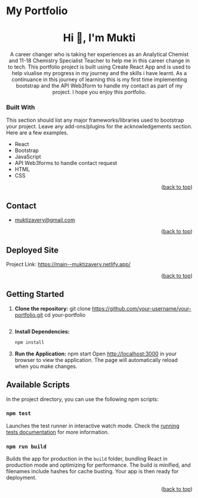 # My Portfolio
<h1 align="center">Hi 👋, I'm <strong>Mukti</strong> </h1>
<p align="center">A career changer who is taking her experiences as an Analytical Chemist and 11-18 Chemistry Specialist Teacher to help me in this career change in to tech.
This portfolio project is built using Create React App and is used to help viualise my progress in my journey and the skills i have learnt.  As a continuance in this journey of learning this is my first time implementing bootstrap and the API Web3form to handle my contact as part of my project.  I hope you enjoy this portfolio. </p>

### Built With

This section should list any major frameworks/libraries used to bootstrap your project. Leave any add-ons/plugins for the acknowledgements section. Here are a few examples.

* React
* Bootstrap
* JavaScript
* API Web3forms to handle contact request
* HTML
* CSS
<p align="right">(<a href="#readme-top">back to top</a>)</p>

## Contact
* muktizavery@gmail.com
<p align="right">(<a href="#readme-top">back to top</a>)</p>

## Deployed Site 

Project Link: https://main--muktizavery.netlify.app/
<p align="right">(<a href="#readme-top">back to top</a>)</p>

## Getting Started

1. **Clone the repository:**
   git clone https://github.com/your-username/your-portfolio.git
   cd your-portfolio
   ```

2. **Install Dependencies:**
   ```bash
   npm install
   ```

3. **Run the Application:**
    npm start
   Open [http://localhost:3000](http://localhost:3000) in your browser to view the application. The page will automatically reload when you make changes.

## Available Scripts

In the project directory, you can use the following npm scripts:

### `npm test`

Launches the test runner in interactive watch mode. Check the [running tests documentation](https://facebook.github.io/create-react-app/docs/running-tests) for more information.

### `npm run build`

Builds the app for production in the `build` folder, bundling React in production mode and optimizing for performance. The build is minified, and filenames include hashes for cache busting. Your app is then ready for deployment.

<p align="right">(<a href="#readme-top">back to top</a>)</p>
